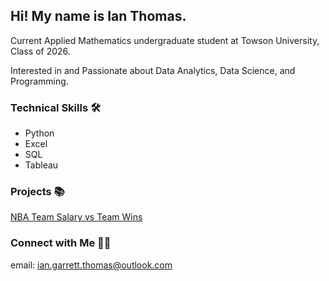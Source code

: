 ## Hi! My name is Ian Thomas. 

Current Applied Mathematics undergraduate student at Towson University, Class of 2026.

Interested in and Passionate about Data Analytics, Data Science, and Programming.

### Technical Skills 🛠️
- Python
- Excel
- SQL
- Tableau

### Projects 📚
[NBA Team Salary vs Team Wins](https://github.com/ianthomas8/nba_salary_vs_wins/blob/main/Project%201%20-%20Team%20Salary%20vs%20Wins.ipynb)

### Connect with Me 👋🏻
email: ian.garrett.thomas@outlook.com
